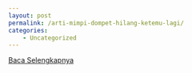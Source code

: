 ```yaml
---
layout: post
permalink: /arti-mimpi-dompet-hilang-ketemu-lagi/
categories:
    - Uncategorized
---
```


[Baca Selengkapnya](/08)